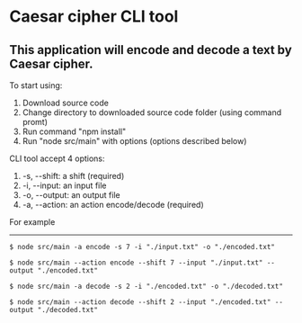 # Caesar cipher CLI tool

This application will encode and decode a text by Caesar cipher.
----------

To start using:

1. Download source code
2. Change directory to downloaded source code folder (using command promt)
3. Run command "npm install"
4. Run "node  src/main" with options (options described below)

CLI tool accept 4 options:

1. -s, --shift: a shift (required)
2. -i, --input: an input file
3. -o, --output: an output file
4. -a, --action: an action encode/decode (required)

For example

----------
`$ node src/main -a encode -s 7 -i "./input.txt" -o "./encoded.txt"`

`$ node src/main --action encode --shift 7 --input "./input.txt" --output "./encoded.txt"`

`$ node src/main -a decode -s 2 -i "./encoded.txt" -o "./decoded.txt"`

`$ node src/main --action decode --shift 2 --input "./encoded.txt" --output "./decoded.txt"`